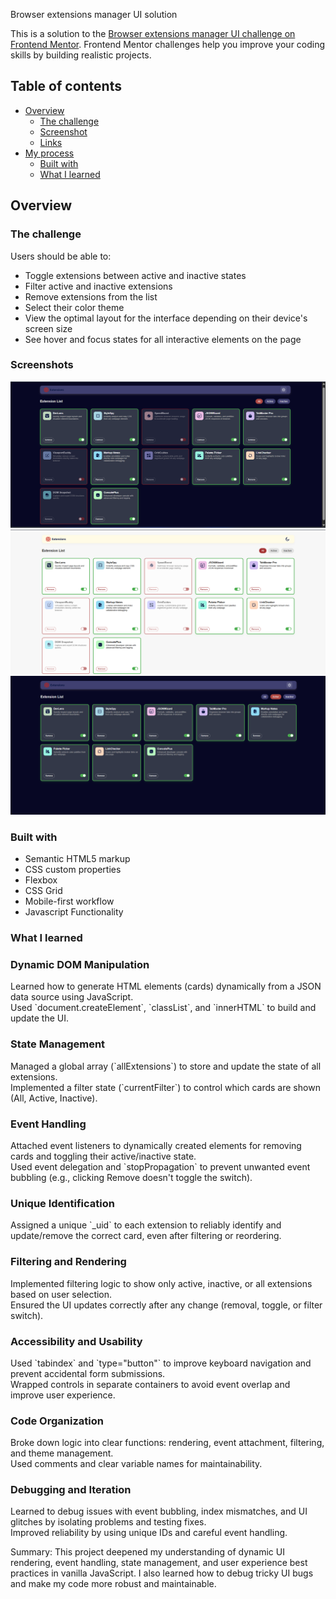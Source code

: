 Browser extensions manager UI solution

This is a solution to the [Browser extensions manager UI challenge on Frontend Mentor](https://www.frontendmentor.io/challenges/browser-extension-manager-ui-yNZnOfsMAp). Frontend Mentor challenges help you improve your coding skills by building realistic projects. 

## Table of contents

- [Overview](#overview)
  - [The challenge](#the-challenge)
  - [Screenshot](#screenshot)
  - [Links](#links)
- [My process](#my-process)
  - [Built with](#built-with)
  - [What I learned](#what-i-learned)



## Overview

### The challenge

Users should be able to:

- Toggle extensions between active and inactive states
- Filter active and inactive extensions
- Remove extensions from the list
- Select their color theme
- View the optimal layout for the interface depending on their device's screen size
- See hover and focus states for all interactive elements on the page

### Screenshots

![](./assets/images/review.png)
![](./assets/images/review_light_theme.png)
![](./assets/images/review_active.png)





### Built with

- Semantic HTML5 markup
- CSS custom properties
- Flexbox
- CSS Grid
- Mobile-first workflow
- Javascript Functionality



### What I learned


<h3>Dynamic DOM Manipulation</h3>
    <p>Learned how to generate HTML elements (cards) dynamically from a JSON data source using JavaScript.<br>
   Used `document.createElement`, `classList`, and `innerHTML` to build and update the UI.</p>

<h3>State Management</h3>
    <p>Managed a global array (`allExtensions`) to store and update the state of all extensions.
    <br> Implemented a filter state (`currentFilter`) to control which cards are shown (All, Active, Inactive).</p>

<h3>Event Handling</h3>
    <p>Attached event listeners to dynamically created elements for removing cards and toggling their active/inactive state.
   <br> Used event delegation and `stopPropagation` to prevent unwanted event bubbling (e.g., clicking Remove doesn't toggle the switch).
    </p>

<h3>Unique Identification</h3>
    <p>Assigned a unique `_uid` to each extension to reliably identify and update/remove the correct card, even after filtering or reordering.</p>

<h3>Filtering and Rendering</h3>
    <p>Implemented filtering logic to show only active, inactive, or all extensions based on user selection.
    <br>Ensured the UI updates correctly after any change (removal, toggle, or filter switch).</p>


<h3>Accessibility and Usability</h3>
    <p>Used `tabindex` and `type="button"` to improve keyboard navigation and prevent accidental form submissions.
    <br>Wrapped controls in separate containers to avoid event overlap and improve user experience.</p>

<h3>Code Organization</h3>
    <p>Broke down logic into clear functions: rendering, event attachment, filtering, and theme management.
    <br>Used comments and clear variable names for maintainability.</p>

<h3>Debugging and Iteration</h3>
     <p>Learned to debug issues with event bubbling, index mismatches, and UI glitches by isolating problems and testing fixes.
    <br>Improved reliability by using unique IDs and careful event handling.</p>


Summary:
This project deepened my understanding of dynamic UI rendering, event handling, state management, and user experience best practices in vanilla JavaScript. I also learned how to debug tricky UI bugs and make my code more robust and maintainable.

